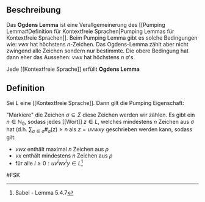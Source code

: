 ## Beschreibung
Das **Ogdens Lemma** ist eine Verallgemeinerung des [[Pumping Lemma#Definition für Kontextfreie Sprachen|Pumping Lemmas für Kontextfreie Sprachen]]. Beim Pumping Lemma gibt es solche Bedingungen wie: $vwx$ hat höchstens $n$-Zeichen.
Das Ogdens-Lemma zählt aber nicht zwingend alle Zeichen sondern nur bestimmte. Die obere Bedingung hat dann eher das Aussehen: $vwx$ hat höchstens $n$ $a$'s.

Jede [[Kontextfreie Sprache]] erfüllt **Ogdens Lemma**

## Definition
Sei $L$ eine [[Kontextfreie Sprache]]. Dann gilt die Pumping Eigenschaft:

"Markiere" die Zeichen $\sigma \subseteq \Sigma$ diese Zeichen werden wir zählen.
Es gibt ein $n \in \mathbb{N}_0$, sodass jedes [[Wort]] $z \in L$, welches mindestens $n$ Zeichen aus $\sigma$ hat (d.h. $\sum_{a\in \sigma} \#_a(z)\geq n$ als $z = uvwxy$ geschrieben werden kann, sodass gilt:
- $vwx$ enthält maximal $n$ Zeichen aus $\rho$
- $vx$ enthält mindestens $n$ Zeichen aus $\rho$
- für alle $i \geq 0: uv^iwx^iy \in L$[^1]

#FSK 

[^1]:  Sabel - Lemma 5.4.7